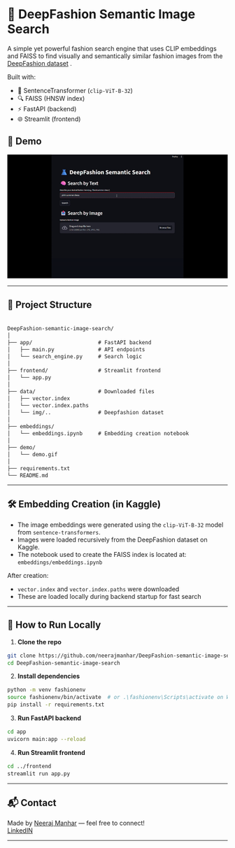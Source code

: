 # 👗 DeepFashion Semantic Image Search

A simple yet powerful fashion search engine that uses CLIP embeddings and FAISS to find visually and semantically similar fashion images from the [DeepFashion dataset](https://www.kaggle.com/datasets/pawakapan/deepfashion)      .

Built with:
- 🧠 SentenceTransformer (`clip-ViT-B-32`)
- 🔍 FAISS (HNSW index)
- ⚡ FastAPI (backend)
- 🌐 Streamlit (frontend)

## 📸 Demo

<p align="center">
  <img src="Demo/demo.gif" alt="UI Demo" width="700">
</p>

---

## 📂 Project Structure

```

DeepFashion-semantic-image-search/
│
├── app/                     # FastAPI backend
│   ├── main.py              # API endpoints
│   └── search_engine.py     # Search logic
│
├── frontend/                # Streamlit frontend
│   └── app.py
│
├── data/                    # Downloaded files
│   ├── vector.index
│   └── vector.index.paths
│   └── img/..               # Deepfashion dataset
│
├── embeddings/              
│   └── embeddings.ipynb     # Embedding creation notebook
│
├── demo/
│   └── demo.gif             
│
├── requirements.txt
└── README.md

````

---

## 🛠️ Embedding Creation (in Kaggle)

- The image embeddings were generated using the `clip-ViT-B-32` model from `sentence-transformers`.
- Images were loaded recursively from the DeepFashion dataset on Kaggle.
- The notebook used to create the FAISS index is located at:  
  `embeddings/embeddings.ipynb`

After creation:
- `vector.index` and `vector.index.paths` were downloaded
- These are loaded locally during backend startup for fast search

---

## 🚀 How to Run Locally

1. **Clone the repo**

```bash
git clone https://github.com/neerajmanhar/DeepFashion-semantic-image-search.git
cd DeepFashion-semantic-image-search
````

2. **Install dependencies**

```bash
python -m venv fashionenv
source fashionenv/bin/activate  # or .\fashionenv\Scripts\activate on Windows
pip install -r requirements.txt
```

3. **Run FastAPI backend**

```bash
cd app
uvicorn main:app --reload
```

4. **Run Streamlit frontend**

```bash
cd ../frontend
streamlit run app.py
```

---

## 📬 Contact

Made by [Neeraj Manhar](https://github.com/neerajmanhar) — feel free to connect!\
[LinkedIN](https://www.linkedin.com/in/neerajmanhar/)

---

